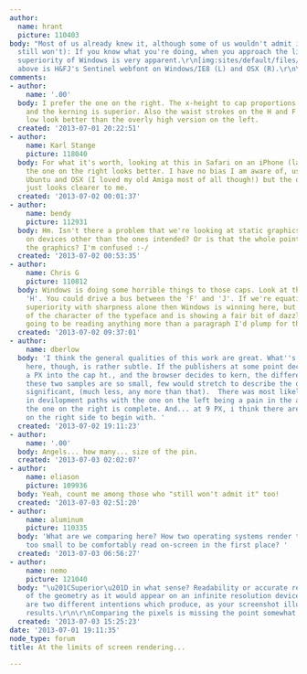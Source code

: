 ```yaml
---
author:
  name: hrant
  picture: 110403
body: "Most of us already knew it, although some of us wouldn't admit it (and some
  still won't): If you know what you're doing, when you approach the limits the rendering
  superiority of Windows is very apparent.\r\n[img:sites/default/files/old-images/Sentinel9_5512.jpg]\r\nThe
  above is H&FJ's Sentinel webfont on Windows/IE8 (L) and OSX (R).\r\n\r\nhhp\r\n"
comments:
- author:
    name: '.00'
  body: I prefer the one on the right. The x-height to cap proportions are better
    and the kerning is superior. Also the waist strokes on the H and F while a tad
    low look better than the overly high version on the left.
  created: '2013-07-01 20:22:51'
- author:
    name: Karl Stange
    picture: 118040
  body: For what it's worth, looking at this in Safari on an iPhone (late at night),
    the one on the right looks better. I have no bias I am aware of, use Windows 7,
    Ubuntu and OSX (I loved my old Amiga most of all though!) but the one on the right
    just looks clearer to me.
  created: '2013-07-02 00:01:37'
- author:
    name: bendy
    picture: 112931
  body: Hm. Isn't there a problem that we're looking at static graphics of webfonts
    on devices other than the ones intended? Or is that the whole point of making
    the graphics? I'm confused :-/
  created: '2013-07-02 00:53:35'
- author:
    name: Chris G
    picture: 110812
  body: Windows is doing some horrible things to those caps. Look at the bar on the
    'H'. You could drive a bus between the 'F' and 'J'. If we're equating rendering
    superiority with sharpness alone then Windows is winning here, but it's lost most
    of the character of the typeface and is showing a fair bit of dazzle. If I was
    going to be reading anything more than a paragraph I'd plump for the OSX rendering.
  created: '2013-07-02 09:37:01'
- author:
    name: dberlow
  body: 'I think the general qualities of this work are great. What''s been compared
    here, though, is rather subtle. If the publishers at some point decide to pump
    a PX into the cap ht., and the browser decides to kern, the differences between
    these two samples are so small, few would stretch to describe the difference as
    significant, (much less, any more than that).  There was most likely a difference
    in devilopment paths with the one on the left being a pain in the ass long after
    the one on the right is complete. And... at 9 PX, i think there are very few users
    on the right side to begin with. '
  created: '2013-07-02 19:11:23'
- author:
    name: '.00'
  body: Angels... how many... size of the pin.
  created: '2013-07-03 02:02:07'
- author:
    name: eliason
    picture: 109936
  body: Yeah, count me among those who "still won't admit it" too!
  created: '2013-07-03 02:51:20'
- author:
    name: aluminum
    picture: 110335
  body: 'What are we comparing here? How two operating systems render type that''s
    too small to be comfortably read on-screen in the first place? '
  created: '2013-07-03 06:56:27'
- author:
    name: nemo
    picture: 121040
  body: "\u201CSuperior\u201D in what sense? Readability or accurate representation
    of the geometry as it would appear on an infinite resolution device?\r\n\r\nThese
    are two different intentions which produce, as your screenshot illustrates, different
    results.\r\n\r\nComparing the pixels is missing the point somewhat."
  created: '2013-07-03 15:25:23'
date: '2013-07-01 19:11:35'
node_type: forum
title: At the limits of screen rendering...

---
```

